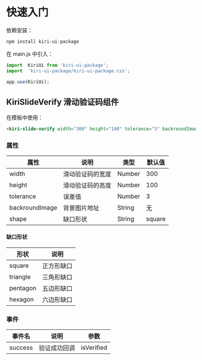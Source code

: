 # 快速入门
依赖安装：
```bash
npm install kiri-ui-package
```
在 main.js 中引入：
```javascript
import  KiriUi from 'kiri-ui-package';
import  'kiri-ui-package/kiri-ui-package.css';

app.use(KiriUi);
```

## KiriSlideVerify 滑动验证码组件
在模板中使用：
```html
<kiri-slide-verify width="300" height="100" tolerance="3" backroundImage="url" shape="square" @success="onSuccess"></kiri-slide-verify>
```

### 属性
| 属性 | 说明 | 类型 | 默认值 |
| --- | --- | --- | --- |
| width | 滑动验证码的宽度 | Number | 300 |
| height | 滑动验证码的高度 | Number | 100 |
| tolerance | 误差值 | Number | 3 |
| backroundImage | 背景图片地址 | String | 无 |
| shape | 缺口形状 | String | square |

#### 缺口形状
| 形状 | 说明 |
| --- | --- |
| square | 正方形缺口 |
| triangle | 三角形缺口 |
| pentagon | 五边形缺口 |
| hexagon | 六边形缺口 |

### 事件
| 事件名 | 说明 | 参数 |
| --- | --- | --- | 
| success | 验证成功回调 | isVerified | 

